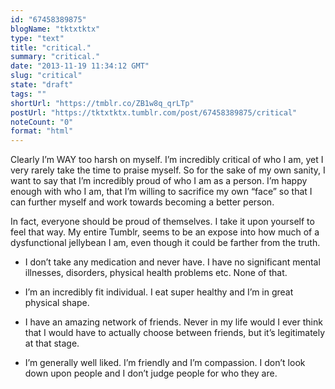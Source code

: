 ```yaml
---
id: "67458389875"
blogName: "tktxtktx"
type: "text"
title: "critical."
summary: "critical."
date: "2013-11-19 11:34:12 GMT"
slug: "critical"
state: "draft"
tags: ""
shortUrl: "https://tmblr.co/ZB1w8q_qrLTp"
postUrl: "https://tktxtktx.tumblr.com/post/67458389875/critical"
noteCount: "0"
format: "html"
---
```


Clearly I’m WAY too harsh on myself. I’m incredibly critical of who I am, yet I very rarely take the time to praise myself. So for the sake of my own sanity, I want to say that I’m incredibly proud of who I am as a person. I’m happy enough with who I am, that I’m willing to sacrifice my own “face” so that I can further myself and work towards becoming a better person.

In fact, everyone should be proud of themselves. I take it upon yourself to feel that way. My entire Tumblr, seems to be an expose into how much of a dysfunctional jellybean I am, even though it could be farther from the truth. 

- I don’t take any medication and never have. I have no significant mental illnesses, disorders, physical health problems etc. None of that. 

- I’m an incredibly fit individual. I eat super healthy and I’m in great physical shape.

- I have an amazing network of friends. Never in my life would I ever think that I would have to actually choose between friends, but it’s legitimately at that stage.

- I’m generally well liked. I’m friendly and I’m compassion. I don’t look down upon people and I don’t judge people for who they are.